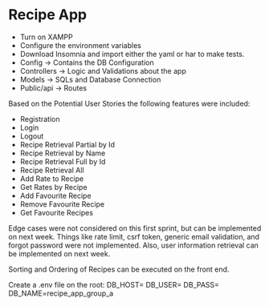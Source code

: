 # Recipe App

- Turn on XAMPP
- Configure the environment variables
- Download Insomnia and import either the yaml or har to make tests.
- Config -> Contains the DB Configuration
- Controllers -> Logic and Validations about the app
- Models -> SQLs and Database Connection
- Public/api -> Routes

Based on the Potential User Stories the following features were included:

- Registration
- Login
- Logout
- Recipe Retrieval Partial by Id
- Recipe Retrieval by Name
- Recipe Retrieval Full by Id
- Recipe Retrieval All
- Add Rate to Recipe
- Get Rates by Recipe
- Add Favourite Recipe
- Remove Favourite Recipe
- Get Favourite Recipes

Edge cases were not considered on this first sprint, but can be implemented on next week. Things like rate limit, csrf token, generic email validation, and forgot password were not implemented. Also, user information retrieval can be implemented on next week. 

Sorting and Ordering of Recipes can be executed on the front end.

Create a .env file on the root:
DB_HOST=
DB_USER=
DB_PASS=
DB_NAME=recipe_app_group_a

